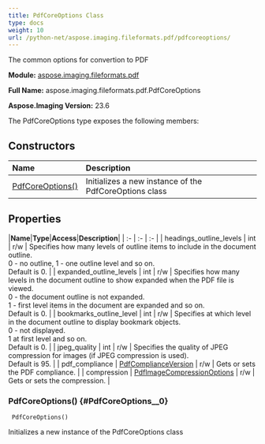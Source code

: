 ```yaml
---
title: PdfCoreOptions Class
type: docs
weight: 10
url: /python-net/aspose.imaging.fileformats.pdf/pdfcoreoptions/
---
```


The common options for convertion to PDF

**Module:** [aspose.imaging.fileformats.pdf](/imaging/python-net/aspose.imaging.fileformats.pdf/)

**Full Name:** aspose.imaging.fileformats.pdf.PdfCoreOptions

**Aspose.Imaging Version:** 23.6

The PdfCoreOptions type exposes the following members:
## **Constructors**
|**Name**|**Description**|
| :- | :- |
| [PdfCoreOptions()](#PdfCoreOptions__0) | Initializes a new instance of the PdfCoreOptions class |
## **Properties**
|**Name**|**Type**|**Access**|**Description**|
| :- | :- | :- |
| headings_outline_levels | int | r/w | Specifies how many levels of outline items to include in the document outline.<br/>            0 - no outline, 1 - one outline level and so on.<br/>            Default is 0. |
| expanded_outline_levels | int | r/w | Specifies how many levels in the document outline to show expanded when the PDF file is viewed.<br/>            0 - the document outline is not expanded.<br/>            1 - first level items in the document are expanded and so on.<br/>            Default is 0. |
| bookmarks_outline_level | int | r/w | Specifies at which level in the document outline to display bookmark objects.<br/>            0 - not displayed.<br/>            1 at first level and so on.<br/>            Default is 0. |
| jpeg_quality | int | r/w | Specifies the quality of JPEG compression for images (if JPEG compression is used).<br/>            Default is 95. |
| pdf_compliance | [PdfComplianceVersion](/imaging/python-net/aspose.imaging/pdfcomplianceversion) | r/w | Gets or sets the PDF compliance. |
| compression | [PdfImageCompressionOptions](/imaging/python-net/aspose.imaging.imageoptions/pdfimagecompressionoptions/) | r/w | Gets or sets the compression. |

### PdfCoreOptions() {#PdfCoreOptions__0}


```
 PdfCoreOptions() 
```

Initializes a new instance of the PdfCoreOptions class

